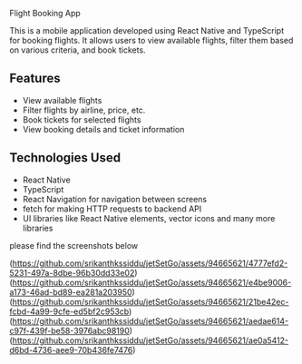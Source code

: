  Flight Booking App

This is a mobile application developed using React Native and TypeScript for booking flights. It allows users to view available flights, filter them based on various criteria, and book tickets.

## Features

- View available flights
- Filter flights by airline, price, etc.
- Book tickets for selected flights
- View booking details and ticket information

## Technologies Used

- React Native
- TypeScript
- React Navigation for navigation between screens
- fetch for making HTTP requests to backend API
- UI libraries like React Native elements, vector icons and many more libraries


please find the screenshots below


(https://github.com/srikanthkssiddu/jetSetGo/assets/94665621/4777efd2-5231-497a-8dbe-96b30dd33e02)
(https://github.com/srikanthkssiddu/jetSetGo/assets/94665621/e4be9006-a173-46ad-bd89-ea281a203950)
(https://github.com/srikanthkssiddu/jetSetGo/assets/94665621/21be42ec-fcbd-4a99-9cfe-ed5bf2c953cb)
(https://github.com/srikanthkssiddu/jetSetGo/assets/94665621/aedae614-c97f-439f-be58-3976abc98190)
(https://github.com/srikanthkssiddu/jetSetGo/assets/94665621/ae0a5412-d6bd-4736-aee9-70b436fe7476)
